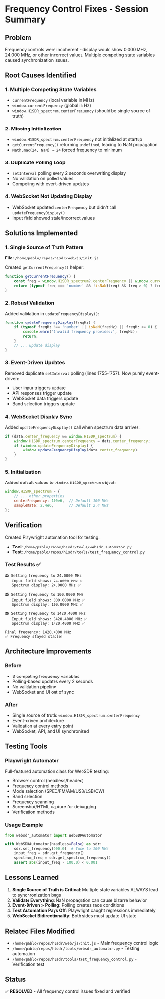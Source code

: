 # Frequency Control Fixes - Session Summary

## Problem
Frequency controls were incoherent - display would show 0.000 MHz, 24.000 MHz, or other incorrect values. Multiple competing state variables caused synchronization issues.

## Root Causes Identified

### 1. Multiple Competing State Variables
- `currentFrequency` (local variable in MHz)
- `window.currentFrequency` (global in Hz)
- `window.H1SDR_spectrum.centerFrequency` (should be single source of truth)

### 2. Missing Initialization
- `window.H1SDR_spectrum.centerFrequency` not initialized at startup
- `getCurrentFrequency()` returning `undefined`, leading to NaN propagation
- `Math.max(24, NaN) = 24` forced frequency to minimum

### 3. Duplicate Polling Loop
- `setInterval` polling every 2 seconds overwriting display
- No validation on polled values
- Competing with event-driven updates

### 4. WebSocket Not Updating Display
- WebSocket updated `centerFrequency` but didn't call `updateFrequencyDisplay()`
- Input field showed stale/incorrect values

## Solutions Implemented

### 1. Single Source of Truth Pattern
**File**: `/home/pablo/repos/h1sdr/web/js/init.js`

Created `getCurrentFrequency()` helper:
```javascript
function getCurrentFrequency() {
    const freq = window.H1SDR_spectrum?.centerFrequency || window.currentFrequency || 100e6;
    return (typeof freq === 'number' && !isNaN(freq) && freq > 0) ? freq : 100e6;
}
```

### 2. Robust Validation
Added validation in `updateFrequencyDisplay()`:
```javascript
function updateFrequencyDisplay(freqHz) {
    if (typeof freqHz !== 'number' || isNaN(freqHz) || freqHz <= 0) {
        console.warn('Invalid frequency provided:', freqHz);
        return;
    }
    // ... update display
}
```

### 3. Event-Driven Updates
Removed duplicate `setInterval` polling (lines 1755-1757). Now purely event-driven:
- User input triggers update
- API responses trigger update
- WebSocket data triggers update
- Band selection triggers update

### 4. WebSocket Display Sync
Added `updateFrequencyDisplay()` call when spectrum data arrives:
```javascript
if (data.center_frequency && window.H1SDR_spectrum) {
    window.H1SDR_spectrum.centerFrequency = data.center_frequency;
    if (window.updateFrequencyDisplay) {
        window.updateFrequencyDisplay(data.center_frequency);
    }
}
```

### 5. Initialization
Added default values to `window.H1SDR_spectrum` object:
```javascript
window.H1SDR_spectrum = {
    // ... other properties
    centerFrequency: 100e6,  // Default 100 MHz
    sampleRate: 2.4e6,       // Default 2.4 MHz
};
```

## Verification

Created Playwright automation tool for testing:
- **Tool**: `/home/pablo/repos/h1sdr/tools/websdr_automator.py`
- **Test**: `/home/pablo/repos/h1sdr/tools/test_frequency_control.py`

### Test Results ✅
```
📻 Setting frequency to 24.0000 MHz
   Input field shows: 24.0000 MHz ✅
   Spectrum display: 24.0000 MHz ✅

📻 Setting frequency to 100.0000 MHz
   Input field shows: 100.0000 MHz ✅
   Spectrum display: 100.0000 MHz ✅

📻 Setting frequency to 1420.4000 MHz
   Input field shows: 1420.4000 MHz ✅
   Spectrum display: 1420.4000 MHz ✅

Final frequency: 1420.4000 MHz
✅ Frequency stayed stable!
```

## Architecture Improvements

### Before
- 3 competing frequency variables
- Polling-based updates every 2 seconds
- No validation pipeline
- WebSocket and UI out of sync

### After
- Single source of truth: `window.H1SDR_spectrum.centerFrequency`
- Event-driven architecture
- Validation at every entry point
- WebSocket, API, and UI synchronized

## Testing Tools

### Playwright Automator
Full-featured automation class for WebSDR testing:
- Browser control (headless/headed)
- Frequency control methods
- Mode selection (SPEC/FM/AM/USB/LSB/CW)
- Band selection
- Frequency scanning
- Screenshot/HTML capture for debugging
- Verification methods

### Usage Example
```python
from websdr_automator import WebSDRAutomator

with WebSDRAutomator(headless=False) as sdr:
    sdr.set_frequency(100.0)  # Tune to 100 MHz
    input_freq = sdr.get_frequency()
    spectrum_freq = sdr.get_spectrum_frequency()
    assert abs(input_freq - 100.0) < 0.001
```

## Lessons Learned

1. **Single Source of Truth is Critical**: Multiple state variables ALWAYS lead to synchronization bugs
2. **Validate Everything**: NaN propagation can cause bizarre behavior
3. **Event-Driven > Polling**: Polling creates race conditions
4. **Test Automation Pays Off**: Playwright caught regressions immediately
5. **WebSocket Bidirectionality**: Both sides must update UI state

## Related Files Modified

- `/home/pablo/repos/h1sdr/web/js/init.js` - Main frequency control logic
- `/home/pablo/repos/h1sdr/tools/websdr_automator.py` - Testing automation
- `/home/pablo/repos/h1sdr/tools/test_frequency_control.py` - Verification test

## Status
✅ **RESOLVED** - All frequency control issues fixed and verified

